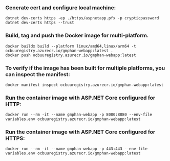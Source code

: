 ### Generate cert and configure local machine:
```
dotnet dev-certs https -ep ./https/aspnetapp.pfx -p crypticpassword
dotnet dev-certs https --trust
```

### Build, tag and push the Docker image for multi-platform.
```
docker buildx build --platform linux/amd64,linux/arm64 -t ocbuuregistry.azurecr.io/gmphan-webapp:latest .
docker push ocbuuregistry.azurecr.io/gmphan-webapp:latest
```

### To verify if the image has been built for multiple platforms, you can inspect the manifest:
```
docker manifest inspect ocbuuregistry.azurecr.io/gmphan-webapp:latest
```

### Run the container image with ASP.NET Core configured for HTTP:
```
docker run --rm -it --name gmphan-webapp -p 8080:8080 --env-file variables.env ocbuuregistry.azurecr.io/gmphan-webapp:latest
```

### Run the container image with ASP.NET Core configured for HTTPS:
```
docker run --rm -it --name gmphan-webapp -p 443:443 --env-file variables.env ocbuuregistry.azurecr.io/gmphan-webapp:latest
```
